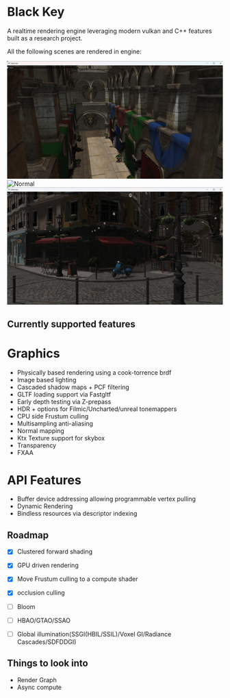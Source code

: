 # Black Key


A realtime rendering engine leveraging modern vulkan and C++ features built as a research project.

All the following scenes are rendered in engine:


![Sponza](images/sponza.png)
![Normal](images/normal.png)
![Bistro](images/bistro.png)

## Currently supported features

# Graphics
* Physically based rendering using a cook-torrence brdf
* Image based lighting
* Cascaded shadow maps + PCF filtering
* GLTF loading support via Fastgltf
* Early depth testing via Z-prepass
* HDR + options for Filmic/Uncharted/unreal tonemappers
* CPU side Frustum culling
* Multisampling anti-aliasing
* Normal mapping
* Ktx Texture support for skybox
* Transparency
* FXAA

# API Features
* Buffer device addressing allowing programmable vertex pulling
* Dynamic Rendering
* Bindless resources via descriptor indexing

##  Roadmap
* [x] Clustered forward shading
* [x] GPU driven rendering
* [x] Move Frustum culling to a compute shader
* [x] occlusion culling
* [ ] Bloom
* [ ] HBAO/GTAO/SSAO
* [ ] Global illumination(SSGI(HBIL/SSIL)/Voxel GI/Radiance Cascades/SDFDDGI)


## Things to look into
* Render Graph
* Async compute


